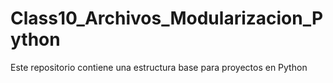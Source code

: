 # Class10_Archivos_Modularizacion_Python
 Este repositorio contiene una estructura base para proyectos en Python
